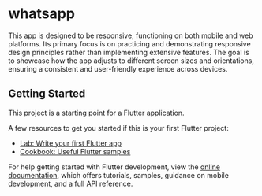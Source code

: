 # whatsapp

This app is designed to be responsive, functioning on both mobile and web platforms. Its primary focus is on practicing and demonstrating responsive design principles rather than implementing extensive features. The goal is to showcase how the app adjusts to different screen sizes and orientations, ensuring a consistent and user-friendly experience across devices.








## Getting Started

This project is a starting point for a Flutter application.

A few resources to get you started if this is your first Flutter project:

- [Lab: Write your first Flutter app](https://docs.flutter.dev/get-started/codelab)
- [Cookbook: Useful Flutter samples](https://docs.flutter.dev/cookbook)

For help getting started with Flutter development, view the
[online documentation](https://docs.flutter.dev/), which offers tutorials,
samples, guidance on mobile development, and a full API reference.
